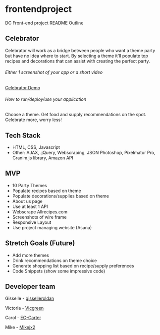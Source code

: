 # frontendproject
DC Front-end project 
README Outline
## Celebrator
Celebrator will work as a bridge between people who want a theme party but have no idea where to start. By selecting a theme it'll populate top recipes and decorations that can assist with creating the perfect party.
###### Either 1 screenshot of your app or a short video
[Celebrator Demo](/Users/admin/Downloads/CelebratorDemo.mov)
###### How to run/deploy/use your application
Choose a theme. Get food and supply recommendations on the spot. Celebrate more, worry less!
## Tech Stack
* HTML,  CSS, Javascript
* Other: AJAX, .jQuery, Webscraping, JSON Photoshop, Pixelmator Pro, Granim.js library, Amazon API
## MVP
* 10 Party Themes
* Populate recipes based on theme
* Populate decorations/supplies based on theme
* About us page
* Use at least 1 API
* Webscrape Allrecipes.com
* Screenshots of wire frame
* Responsive Layout
* Use project managing website (Asana)

## Stretch Goals (Future)
* Add more themes
* Drink recommendations on theme choice
* Generate shopping list based on recipe/supply preferences 
* Code Snippets (show some impressive code)
## Developer team
Gisselle - [gisselleroldan](https://github.com/gisselleroldan)

Victoria - [Vlcgreen](https://github.com/Vlcgreen)

Carol - [EC-Carter](https://github.com/EC-Carter)

Mike - [Mikejx2](https://github.com/Mikejx2)

